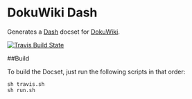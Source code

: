 DokuWiki Dash
=============

Generates a [Dash](http://kapeli.com/dash) docset for [DokuWiki](http://www.dokuwiki.org).

[![Travis Build State](https://travis-ci.org/gamma/dokuwiki-dash-docset.svg)](https://travis-ci.org/gamma/dokuwiki-dash-docset)

##Build

To build the Docset, just run the following scripts in that order:

    sh travis.sh
    sh run.sh